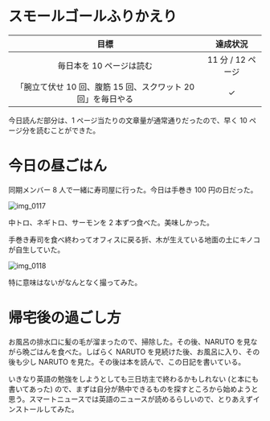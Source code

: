 # スモールゴールふりかえり
| 目標 | 達成状況 |
|:---:|:---:|
| 毎日本を 10 ページは読む | 11 分 / 12 ページ |
| 「腕立て伏せ 10 回、腹筋 15 回、スクワット 20 回」を毎日やる | ✓ |

今日読んだ部分は、1 ページ当たりの文章量が通常通りだったので、早く 10 ページ分を読むことができた。

# 今日の昼ごはん
同期メンバー 8 人で一緒に寿司屋に行った。今日は手巻き 100 円の日だった。

![img_0117](https://noraworld.github.io/box-bulbasaur/2018/09/img_0117.jpg)

中トロ、ネギトロ、サーモンを 2 本ずつ食べた。美味しかった。

手巻き寿司を食べ終わってオフィスに戻る折、木が生えている地面の土にキノコが自生していた。

![img_0118](https://noraworld.github.io/box-bulbasaur/2018/09/img_0118.jpg)

特に意味はないがなんとなく撮ってみた。

# 帰宅後の過ごし方
お風呂の排水口に髪の毛が溜まったので、掃除した。その後、NARUTO を見ながら晩ごはんを食べた。しばらく NARUTO を見続けた後、お風呂に入り、その後も少し NARUTO を見た。その後は本を読んで、この日記を書いている。

いきなり英語の勉強をしようとしても三日坊主で終わるかもしれない (と本にも書いてあった) ので、まずは自分が熱中できるものを探すところから始めようと思う。スマートニュースでは英語のニュースが読めるらしいので、とりあえずインストールしてみた。
